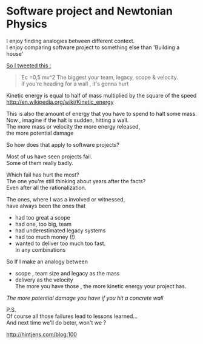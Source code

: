 # Software project and Newtonian Physics  
I enjoy finding analogies between different context.  
I enjoy comparing software project to something else than 'Building a house'

[So I tweeted this :](https://twitter.com/ylorph/status/540505860548481025)
>Ec =0,5 mv^2
>The biggest your team, legacy, scope & velocity.  
>if you're heading for a wall , it's gonna hurt  


Kinetic energy is equal to half of mass multiplied by the square of the speed  
http://en.wikipedia.org/wiki/Kinetic_energy

This is also the amount of energy that you have to spend to halt some mass.  
Now , imagine if the halt is sudden, hitting a wall.  
The more mass or velocity the more energy released,  
the more potential damage 
 
So how does that apply to software projects?

Most of us have seen projects fail.  
Some of them really badly.

Which fail has hurt the most?  
The one you're still thinking about years after the facts?  
Even after all the rationalization.  

The ones, where I was a involved or witnessed,  
have always been the ones that 
* had too great a scope
* had one, too big, team
* had underestimated legacy systems
* had too much money (!)
* wanted to deliver too much too fast.  
In any combinations

So If I  make an analogy between
* scope , team size and  legacy as the mass
* delivery as the velocity  
The more you have those , the more kinetic energy your project has.
 
*The more potential damage you have if you hit a concrete wall*

P.S.  
Of course all those failures lead to lessons learned...   
And next time we'll do beter, won't we ?



http://hintjens.com/blog:100

